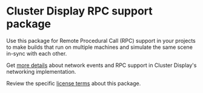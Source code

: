# Cluster Display RPC support package

Use this package for Remote Procedural Call (RPC) support in your projects to make builds that run on multiple machines and simulate the same scene in-sync with each other.

Get [more details](Documentation~/index.md) about network events and RPC support in Cluster Display's networking implementation.

Review the specific [license terms](LICENSE.md) about this package.
